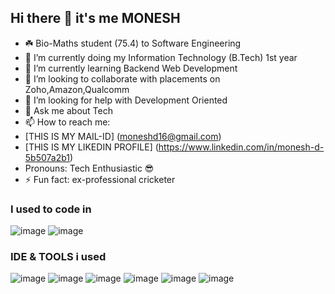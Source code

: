 ## Hi there 👋  it's me MONESH

- ☘️ Bio-Maths student (75.4) to Software Engineering 
- 🔭 I’m currently doing my Information Technology (B.Tech) 1st year 
- 🌱 I’m currently learning Backend Web Development
- 👯 I’m looking to collaborate with placements on Zoho,Amazon,Qualcomm 
- 🤔 I’m looking for help with Development Oriented
- 💬 Ask me about Tech
- 📫 How to reach me:
- [THIS IS MY MAIL-ID] (moneshd16@gmail.com)
- [THIS IS MY LIKEDIN PROFILE] (https://www.linkedin.com/in/monesh-d-5b507a2b1)
- Pronouns: Tech Enthusiastic 😎
- ⚡ Fun fact: ex-professional cricketer 

### I used to code in 
![image](https://github.com/MONESHGOMO/MONESHGOMO/assets/167512723/98adf7e8-1d2b-4d61-ae4b-b1d79019f1d3)
![image](https://github.com/MONESHGOMO/MONESHGOMO/assets/167512723/447a13dd-b5a8-4a10-8611-cd3d80fd9b5b)

### IDE & TOOLS i used

![image](https://github.com/MONESHGOMO/MONESHGOMO/assets/167512723/f1964332-0e3f-4d59-af16-cf625a8d08d9)
![image](https://github.com/MONESHGOMO/MONESHGOMO/assets/167512723/8b50fe41-94ca-4274-bc26-08ba356f1008)
![image](https://github.com/MONESHGOMO/MONESHGOMO/assets/167512723/3b285427-c8d3-4f2f-92cb-df9e57ed9da9)
![image](https://github.com/MONESHGOMO/MONESHGOMO/assets/167512723/0a8b9bea-27ab-458d-bf99-38215760ff49)
![image](https://github.com/MONESHGOMO/MONESHGOMO/assets/167512723/9060ec2d-c63b-432c-a733-95101623ce95)
![image](https://github.com/MONESHGOMO/MONESHGOMO/assets/167512723/ce119d43-5a78-41f7-adeb-9d7377432098)




